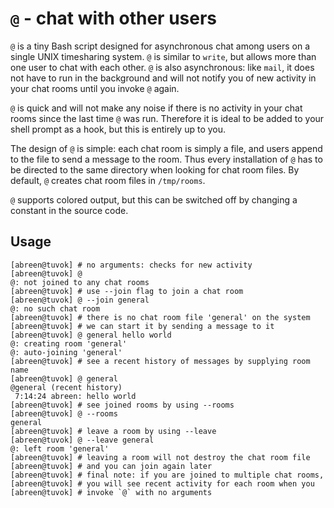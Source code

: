 `@` - chat with other users
===========================

`@` is a tiny Bash script designed for asynchronous chat among users
on a single UNIX timesharing system. `@` is similar to `write`,
but allows more than one user to chat with each other. `@` is also
asynchronous: like `mail`, it does not have to run in the background
and will not notify you of new activity in your chat rooms until you
invoke `@` again.

`@` is quick and will not make any noise if there is no activity in
your chat rooms since the last time `@` was run. Therefore it is
ideal to be added to your shell prompt as a hook, but this is entirely
up to you.

The design of `@` is simple: each chat room is simply a file, and users
append to the file to send a message to the room. Thus every installation
of `@` has to be directed to the same directory when looking for
chat room files. By default, `@` creates chat room files in `/tmp/rooms`.

`@` supports colored output, but this can be switched off by changing
a constant in the source code.


Usage
-----

    [abreen@tuvok] # no arguments: checks for new activity
    [abreen@tuvok] @
    @: not joined to any chat rooms
    [abreen@tuvok] # use --join flag to join a chat room
    [abreen@tuvok] @ --join general
    @: no such chat room
    [abreen@tuvok] # there is no chat room file 'general' on the system
    [abreen@tuvok] # we can start it by sending a message to it
    [abreen@tuvok] @ general hello world
    @: creating room 'general'
    @: auto-joining 'general'
    [abreen@tuvok] # see a recent history of messages by supplying room name
    [abreen@tuvok] @ general
    @general (recent history)
     7:14:24 abreen: hello world
    [abreen@tuvok] # see joined rooms by using --rooms
    [abreen@tuvok] @ --rooms
    general
    [abreen@tuvok] # leave a room by using --leave
    [abreen@tuvok] @ --leave general
    @: left room 'general'
    [abreen@tuvok] # leaving a room will not destroy the chat room file
    [abreen@tuvok] # and you can join again later
    [abreen@tuvok] # final note: if you are joined to multiple chat rooms,
    [abreen@tuvok] # you will see recent activity for each room when you
    [abreen@tuvok] # invoke `@` with no arguments

